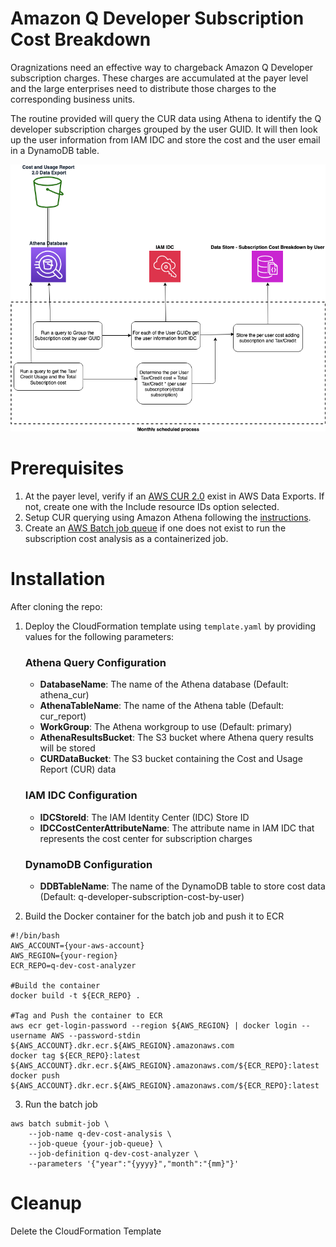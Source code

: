 # Amazon Q Developer Subscription Cost Breakdown



Oragnizations need an effective way to chargeback Amazon Q Developer subscription charges. These charges are accumulated at the payer level and the large enterprises need to distribute those charges to the corresponding business units. 

The routine provided will query the CUR data using Athena to identify the Q developer subscription charges grouped by the user GUID. It will then look up the user information from IAM IDC and store the cost and the user email in a DynamoDB table.

![alt text](Q-Developer-Chargeback.png "Q Developer Chargeback")

# Prerequisites
1.	At the payer level, verify if an [AWS CUR 2.0](https://docs.aws.amazon.com/cur/latest/userguide/table-dictionary-cur2.html) exist in AWS Data Exports. If not, create one with the Include resource IDs option selected.
2. Setup CUR querying using Amazon Athena following the [instructions](https://docs.aws.amazon.com/cur/latest/userguide/cur-query-athena.html).  
3. Create an [AWS Batch job queue](https://docs.aws.amazon.com/batch/latest/userguide/create-job-queue.html) if one does not exist to run the subscription cost analysis as a containerized job. 
# Installation
After cloning the repo:
1. Deploy the CloudFormation template using ``template.yaml`` by providing values for the following parameters:

    ### Athena Query Configuration
    - **DatabaseName**: The name of the Athena database (Default: athena_cur)
    - **AthenaTableName**: The name of the Athena table (Default: cur_report)
    - **WorkGroup**: The Athena workgroup to use (Default: primary)
    - **AthenaResultsBucket**: The S3 bucket where Athena query results will be stored
    - **CURDataBucket**: The S3 bucket containing the Cost and Usage Report (CUR) data

    ### IAM IDC Configuration
    - **IDCStoreId**: The IAM Identity Center (IDC) Store ID
    - **IDCCostCenterAttributeName**: The attribute name in IAM IDC that represents the cost center for subscription charges

    ### DynamoDB Configuration
    - **DDBTableName**: The name of the DynamoDB table to store cost data (Default: q-developer-subscription-cost-by-user)

2. Build the Docker container for the batch job and push it to ECR


```
#!/bin/bash
AWS_ACCOUNT={your-aws-account}
AWS_REGION={your-region}
ECR_REPO=q-dev-cost-analyzer

#Build the container
docker build -t ${ECR_REPO} .

#Tag and Push the container to ECR
aws ecr get-login-password --region ${AWS_REGION} | docker login --username AWS --password-stdin ${AWS_ACCOUNT}.dkr.ecr.${AWS_REGION}.amazonaws.com
docker tag ${ECR_REPO}:latest ${AWS_ACCOUNT}.dkr.ecr.${AWS_REGION}.amazonaws.com/${ECR_REPO}:latest
docker push ${AWS_ACCOUNT}.dkr.ecr.${AWS_REGION}.amazonaws.com/${ECR_REPO}:latest

```
3. Run the batch job

```
aws batch submit-job \
    --job-name q-dev-cost-analysis \
    --job-queue {your-job-queue} \
    --job-definition q-dev-cost-analyzer \
    --parameters '{"year":"{yyyy}","month":"{mm}"}'

```

# Cleanup

Delete the CloudFormation Template